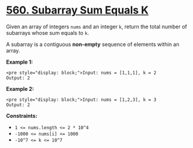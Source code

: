 # [560. Subarray Sum Equals K](https://leetcode.com/problems/subarray-sum-equals-k/description/)

Given an array of integers `nums` and an integer `k`, return the total number of subarrays whose sum equals to `k`.

A subarray is a contiguous **non-empty** sequence of elements within an array.

**Example 1:**

```
<pre style="display: block;">Input: nums = [1,1,1], k = 2
Output: 2
```

**Example 2:**

```
<pre style="display: block;">Input: nums = [1,2,3], k = 3
Output: 2
```

**Constraints:**

-   `1 <= nums.length <= 2 * 10^4`
-   `-1000 <= nums[i] <= 1000`
-   `-10^7 <= k <= 10^7`
